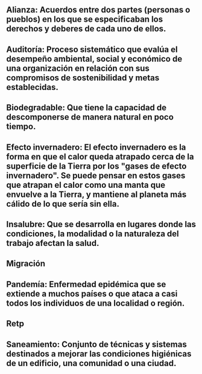 

## Alianza: Acuerdos entre dos partes (personas o pueblos) en los que se especificaban los derechos y deberes de cada uno de ellos.


## Auditoría: Proceso sistemático que evalúa el desempeño ambiental, social y económico de una organización en relación con sus compromisos de sostenibilidad y metas establecidas.


## Biodegradable: Que tiene la capacidad de descomponerse de manera natural en poco tiempo.


## Efecto invernadero: El efecto invernadero es la forma en que el calor queda atrapado cerca de la superficie de la Tierra por los "gases de efecto invernadero". Se puede pensar en estos gases que atrapan el calor como una manta que envuelve a la Tierra, y mantiene al planeta más cálido de lo que sería sin ella.


## Insalubre: Que se desarrolla en lugares donde las condiciones, la modalidad o la naturaleza del trabajo afectan la salud.


## Migración 


## Pandemía: Enfermedad epidémica que se extiende a muchos países o que ataca a casi todos los individuos de una localidad o región.


## Retp


## Saneamiento: Conjunto de técnicas y sistemas destinados a mejorar las condiciones higiénicas de un edificio, una comunidad o una ciudad.
